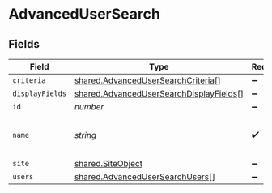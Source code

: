 # AdvancedUserSearch


## Fields

| Field                                                                                                     | Type                                                                                                      | Required                                                                                                  | Description                                                                                               | Example                                                                                                   |
| --------------------------------------------------------------------------------------------------------- | --------------------------------------------------------------------------------------------------------- | --------------------------------------------------------------------------------------------------------- | --------------------------------------------------------------------------------------------------------- | --------------------------------------------------------------------------------------------------------- |
| `criteria`                                                                                                | [shared.AdvancedUserSearchCriteria](../../../sdk/models/shared/advancedusersearchcriteria.md)[]           | :heavy_minus_sign:                                                                                        | N/A                                                                                                       |                                                                                                           |
| `displayFields`                                                                                           | [shared.AdvancedUserSearchDisplayFields](../../../sdk/models/shared/advancedusersearchdisplayfields.md)[] | :heavy_minus_sign:                                                                                        | N/A                                                                                                       |                                                                                                           |
| `id`                                                                                                      | *number*                                                                                                  | :heavy_minus_sign:                                                                                        | N/A                                                                                                       | 1                                                                                                         |
| `name`                                                                                                    | *string*                                                                                                  | :heavy_check_mark:                                                                                        | Name of the advanced user search                                                                          | Advanced Search Name                                                                                      |
| `site`                                                                                                    | [shared.SiteObject](../../../sdk/models/shared/siteobject.md)                                             | :heavy_minus_sign:                                                                                        | N/A                                                                                                       |                                                                                                           |
| `users`                                                                                                   | [shared.AdvancedUserSearchUsers](../../../sdk/models/shared/advancedusersearchusers.md)[]                 | :heavy_minus_sign:                                                                                        | N/A                                                                                                       |                                                                                                           |